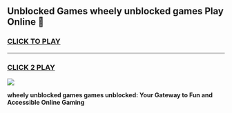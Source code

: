 
## Unblocked Games wheely unblocked games Play Online 👋
<h3>
<a href="https://news.freeplayer.one?title=wheely_unblocked_games&ref=17F">CLICK TO PLAY</a></h3>
<hr>

<h3>
<a href="https://news.freeplayer.one?title=wheely_unblocked_games&ref=17F">CLICK 2 PLAY</a>
  
</h3>

<a href="https://news.freeplayer.one?title=wheely_unblocked_games&ref=17F/"><img src="https://clearcache.store/games.png"></a>


**wheely unblocked games games unblocked: Your Gateway to Fun and Accessible Online Gaming**
